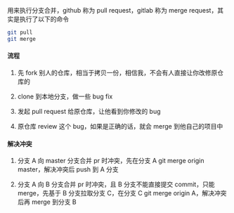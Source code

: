 用来执行分支合并，github 称为 pull request，gitlab 称为 merge request，其实是执行了以下的命令

```bash
git pull
git merge
```

#### 流程

1. 先 fork 别人的仓库，相当于拷贝一份，相信我，不会有人直接让你改修原仓库的

2. clone 到本地分支，做一些 bug fix

3. 发起 pull request 给原仓库，让他看到你修改的 bug

4. 原仓库 review 这个 bug，如果是正确的话，就会 merge 到他自己的项目中

#### 解决冲突

1. 分支 A 向 master 分支合并 pr 时冲突，先在分支 A git merge origin master，解决冲突后 push 到 A 分支

2. 分支 A 向 B 分支合并 pr 时冲突，且 B 分支不能直接提交 commit，只能 merge，先基于 B 分支拉取分支 C，在分支 C git merge origin A，解决冲突后再 merge 到分支 B
